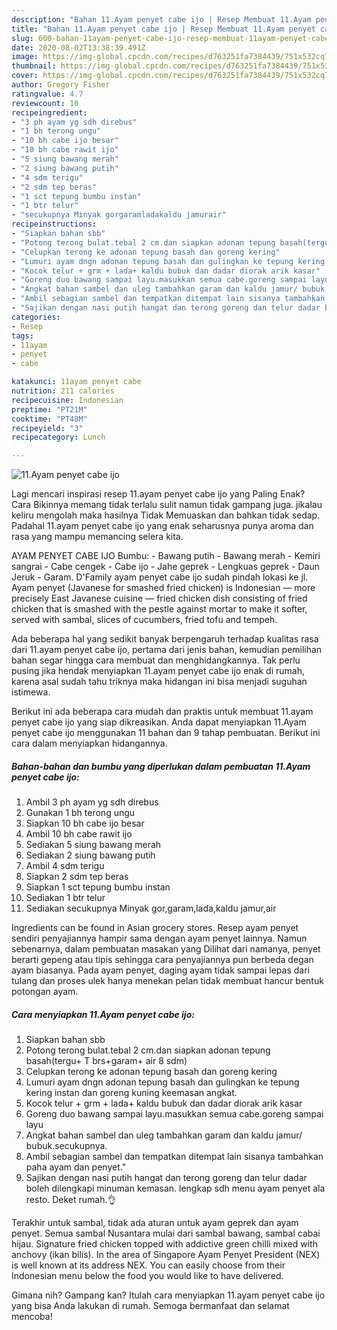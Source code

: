 ```yaml
---
description: "Bahan 11.Ayam penyet cabe ijo | Resep Membuat 11.Ayam penyet cabe ijo Yang Menggugah Selera"
title: "Bahan 11.Ayam penyet cabe ijo | Resep Membuat 11.Ayam penyet cabe ijo Yang Menggugah Selera"
slug: 600-bahan-11ayam-penyet-cabe-ijo-resep-membuat-11ayam-penyet-cabe-ijo-yang-menggugah-selera
date: 2020-08-02T13:38:39.491Z
image: https://img-global.cpcdn.com/recipes/d763251fa7384439/751x532cq70/11ayam-penyet-cabe-ijo-foto-resep-utama.jpg
thumbnail: https://img-global.cpcdn.com/recipes/d763251fa7384439/751x532cq70/11ayam-penyet-cabe-ijo-foto-resep-utama.jpg
cover: https://img-global.cpcdn.com/recipes/d763251fa7384439/751x532cq70/11ayam-penyet-cabe-ijo-foto-resep-utama.jpg
author: Gregory Fisher
ratingvalue: 4.7
reviewcount: 10
recipeingredient:
- "3 ph ayam yg sdh direbus"
- "1 bh terong ungu"
- "10 bh cabe ijo besar"
- "10 bh cabe rawit ijo"
- "5 siung bawang merah"
- "2 siung bawang putih"
- "4 sdm terigu"
- "2 sdm tep beras"
- "1 sct tepung bumbu instan"
- "1 btr telur"
- "secukupnya Minyak gorgaramladakaldu jamurair"
recipeinstructions:
- "Siapkan bahan sbb"
- "Potong terong bulat.tebal 2 cm.dan siapkan adonan tepung basah(tergu+ T brs+garam+ air 8 sdm)"
- "Celupkan terong ke adonan tepung basah dan goreng kering"
- "Lumuri ayam dngn adonan tepung basah dan gulingkan ke tepung kering instan dan goreng kuning keemasan angkat."
- "Kocok telur + grm + lada+ kaldu bubuk dan dadar diorak arik kasar"
- "Goreng duo bawang sampai layu.masukkan semua cabe.goreng sampai layu"
- "Angkat bahan sambel dan uleg tambahkan garam dan kaldu jamur/ bubuk.secukupnya."
- "Ambil sebagian sambel dan tempatkan ditempat lain sisanya tambahkan paha ayam dan penyet.&#34;"
- "Sajikan dengan nasi putih hangat dan terong goreng dan telur dadar boleh dilengkapi minuman kemasan. lengkap sdh menu ayam penyet ala resto. Deket rumah.👌"
categories:
- Resep
tags:
- 11ayam
- penyet
- cabe

katakunci: 11ayam penyet cabe 
nutrition: 211 calories
recipecuisine: Indonesian
preptime: "PT21M"
cooktime: "PT48M"
recipeyield: "3"
recipecategory: Lunch

---
```



![11.Ayam penyet cabe ijo](https://img-global.cpcdn.com/recipes/d763251fa7384439/751x532cq70/11ayam-penyet-cabe-ijo-foto-resep-utama.jpg)

Lagi mencari inspirasi resep 11.ayam penyet cabe ijo yang Paling Enak? Cara Bikinnya memang tidak terlalu sulit namun tidak gampang juga. jikalau keliru mengolah maka hasilnya Tidak Memuaskan dan bahkan tidak sedap. Padahal 11.ayam penyet cabe ijo yang enak seharusnya punya aroma dan rasa yang mampu memancing selera kita.

AYAM PENYET CABE IJO Bumbu: - Bawang putih - Bawang merah - Kemiri sangrai - Cabe cengek - Cabe ijo - Jahe geprek - Lengkuas geprek - Daun Jeruk - Garam. D&#39;Family ayam penyet cabe ijo sudah pindah lokasi ke jl. Ayam penyet (Javanese for smashed fried chicken) is Indonesian — more precisely East Javanese cuisine — fried chicken dish consisting of fried chicken that is smashed with the pestle against mortar to make it softer, served with sambal, slices of cucumbers, fried tofu and tempeh.

Ada beberapa hal yang sedikit banyak berpengaruh terhadap kualitas rasa dari 11.ayam penyet cabe ijo, pertama dari jenis bahan, kemudian pemilihan bahan segar hingga cara membuat dan menghidangkannya. Tak perlu pusing jika hendak menyiapkan 11.ayam penyet cabe ijo enak di rumah, karena asal sudah tahu triknya maka hidangan ini bisa menjadi suguhan istimewa.


Berikut ini ada beberapa cara mudah dan praktis untuk membuat 11.ayam penyet cabe ijo yang siap dikreasikan. Anda dapat menyiapkan 11.Ayam penyet cabe ijo menggunakan 11 bahan dan 9 tahap pembuatan. Berikut ini cara dalam menyiapkan hidangannya.

<!--inarticleads1-->

##### Bahan-bahan dan bumbu yang diperlukan dalam pembuatan 11.Ayam penyet cabe ijo:

1. Ambil 3 ph ayam yg sdh direbus
1. Gunakan 1 bh terong ungu
1. Siapkan 10 bh cabe ijo besar
1. Ambil 10 bh cabe rawit ijo
1. Sediakan 5 siung bawang merah
1. Sediakan 2 siung bawang putih
1. Ambil 4 sdm terigu
1. Siapkan 2 sdm tep beras
1. Siapkan 1 sct tepung bumbu instan
1. Sediakan 1 btr telur
1. Sediakan secukupnya Minyak gor,garam,lada,kaldu jamur,air


Ingredients can be found in Asian grocery stores. Resep ayam penyet sendiri penyajiannya hampir sama dengan ayam penyet lainnya. Namun sebenarnya, dalam pembuatan masakan yang Dilihat dari namanya, penyet berarti gepeng atau tipis sehingga cara penyajiannya pun berbeda degan ayam biasanya. Pada ayam penyet, daging ayam tidak sampai lepas dari tulang dan proses ulek hanya menekan pelan tidak membuat hancur bentuk potongan ayam. 

<!--inarticleads2-->

##### Cara menyiapkan 11.Ayam penyet cabe ijo:

1. Siapkan bahan sbb
1. Potong terong bulat.tebal 2 cm.dan siapkan adonan tepung basah(tergu+ T brs+garam+ air 8 sdm)
1. Celupkan terong ke adonan tepung basah dan goreng kering
1. Lumuri ayam dngn adonan tepung basah dan gulingkan ke tepung kering instan dan goreng kuning keemasan angkat.
1. Kocok telur + grm + lada+ kaldu bubuk dan dadar diorak arik kasar
1. Goreng duo bawang sampai layu.masukkan semua cabe.goreng sampai layu
1. Angkat bahan sambel dan uleg tambahkan garam dan kaldu jamur/ bubuk.secukupnya.
1. Ambil sebagian sambel dan tempatkan ditempat lain sisanya tambahkan paha ayam dan penyet.&#34;
1. Sajikan dengan nasi putih hangat dan terong goreng dan telur dadar boleh dilengkapi minuman kemasan. lengkap sdh menu ayam penyet ala resto. Deket rumah.👌


Terakhir untuk sambal, tidak ada aturan untuk ayam geprek dan ayam penyet. Semua sambal Nusantara mulai dari sambal bawang, sambal cabai hijau. Signature fried chicken topped with addictive green chilli mixed with anchovy (ikan bilis). In the area of Singapore Ayam Penyet President (NEX) is well known at its address NEX. You can easily choose from their Indonesian menu below the food you would like to have delivered. 

Gimana nih? Gampang kan? Itulah cara menyiapkan 11.ayam penyet cabe ijo yang bisa Anda lakukan di rumah. Semoga bermanfaat dan selamat mencoba!
